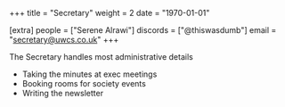 +++
title = "Secretary"
weight = 2
date = "1970-01-01"

[extra]
people = ["Serene Alrawi"]
discords = ["@thiswasdumb"]
email = "secretary@uwcs.co.uk"
+++

The Secretary handles most administrative details

- Taking the minutes at exec meetings
- Booking rooms for society events
- Writing the newsletter